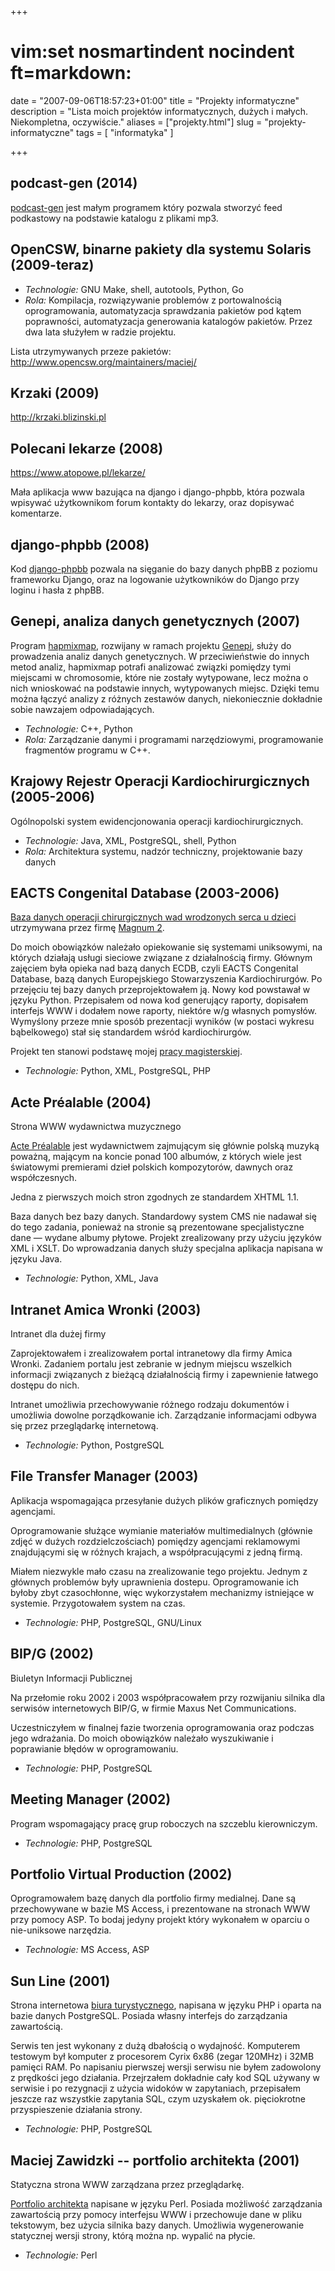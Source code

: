 +++
# vim:set nosmartindent nocindent ft=markdown:
date = "2007-09-06T18:57:23+01:00"
title = "Projekty informatyczne"
description = "Lista moich projektów informatycznych, dużych i małych.  Niekompletna, oczywiście."
aliases = ["projekty.html"]
slug = "projekty-informatyczne"
tags = [ "informatyka" ]

+++

podcast-gen (2014)
------------------
[podcast-gen](https://github.com/automatthias/podcast-gen) jest małym programem
który pozwala stworzyć feed podkastowy na podstawie katalogu z plikami mp3.

OpenCSW, binarne pakiety dla systemu Solaris (2009-teraz)
---------------------------------------------------------

- _Technologie:_ GNU Make, shell, autotools, Python, Go
- _Rola:_ Kompilacja, rozwiązywanie problemów z portowalnością oprogramowania,
  automatyzacja sprawdzania pakietów pod kątem poprawności, automatyzacja
  generowania katalogów pakietów. Przez dwa lata służyłem w radzie projektu.

Lista utrzymywanych przeze pakietów:
http://www.opencsw.org/maintainers/maciej/

Krzaki (2009)
-------------

http://krzaki.blizinski.pl


Polecani lekarze (2008)
-----------------------
https://www.atopowe.pl/lekarze/

Mała aplikacja www bazująca na django i django-phpbb, która pozwala wpisywać
użytkownikom forum kontakty do lekarzy, oraz dopisywać komentarze.


django-phpbb (2008)
-------------------

Kod [django-phpbb](https://github.com/automatthias/django-phpbb) pozwala na
sięganie do bazy danych phpBB z poziomu frameworku Django, oraz na logowanie
użytkowników do Django przy loginu i hasła z phpBB.

Genepi, analiza danych genetycznych (2007)
------------------------------------------

Program [hapmixmap](http://hapmixmap.sourceforge.net/), rozwijany w ramach
projektu [Genepi](http://www.ucd.ie/genepi/), służy do prowadzenia analiz danych
genetycznych. W przeciwieństwie do innych metod analiz, hapmixmap potrafi
analizować związki pomiędzy tymi miejscami w chromosomie, które nie zostały
wytypowane, lecz można o nich wnioskować na podstawie innych, wytypowanych
miejsc. Dzięki temu można łączyć analizy z różnych zestawów danych,
niekoniecznie dokładnie sobie nawzajem odpowiadających.

- _Technologie:_ C++, Python
- _Rola:_ Zarządzanie danymi i programami narzędziowymi, programowanie
  fragmentów programu w C++.

Krajowy Rejestr Operacji Kardiochirurgicznych (2005-2006)
---------------------------------------------------------

Ogólnopolski system ewidencjonowania operacji kardiochirurgicznych.

- _Technologie:_ Java, XML, PostgreSQL, shell, Python
- _Rola:_ Architektura systemu, nadzór techniczny, projektowanie bazy danych

EACTS Congenital Database (2003-2006)
-------------------------------------

[Baza danych operacji chirurgicznych wad wrodzonych serca
u dzieci](http://www.eactscongenitaldb.org/) utrzymywana przez firmę [Magnum
2](http://www.magnum2.pl/).

Do moich obowiązków należało opiekowanie się systemami uniksowymi, na których
działają usługi sieciowe związane z działalnością firmy. Głównym zajęciem była
opieka nad bazą danych ECDB, czyli EACTS Congenital Database, bazą danych
Europejskiego Stowarzyszenia Kardiochirurgów. Po przejęciu tej bazy danych
przeprojektowałem ją. Nowy kod powstawał w języku Python. Przepisałem od nowa
kod generujący raporty, dopisałem interfejs WWW i dodałem nowe raporty, niektóre
w/g własnych pomysłów. Wymyślony przeze mnie sposób prezentacji wyników (w
postaci wykresu bąbelkowego) stał się standardem wśród kardiochirurgów.

Projekt ten stanowi podstawę mojej [pracy
magisterskiej](http://automatthias.wordpress.com/eacts-congenital-database/).

* _Technologie:_ Python, XML, PostgreSQL, PHP

Acte Préalable (2004)
---------------------

Strona WWW wydawnictwa muzycznego

[Acte Préalable](http://www.acteprealable.com/) jest wydawnictwem zajmującym się
głównie polską muzyką poważną, mającym na koncie ponad 100 albumów, z których
wiele jest światowymi premierami dzieł polskich kompozytorów, dawnych oraz
współczesnych.

Jedna z pierwszych moich stron zgodnych ze standardem XHTML 1.1.

Baza danych bez bazy danych. Standardowy system CMS nie nadawał się do tego
zadania, ponieważ na stronie są prezentowane specjalistyczne dane — wydane
albumy płytowe. Projekt zrealizowany przy użyciu języków XML i XSLT. Do
wprowadzania danych służy specjalna aplikacja napisana w języku Java.

* _Technologie:_ Python, XML, Java

Intranet Amica Wronki (2003)
----------------------------

Intranet dla dużej firmy

Zaprojektowałem i zrealizowałem portal intranetowy dla firmy Amica Wronki.
Zadaniem portalu jest zebranie w jednym miejscu wszelkich informacji związanych
z bieżącą działalnością firmy i zapewnienie łatwego dostępu do nich.

Intranet umożliwia przechowywanie różnego rodzaju dokumentów i umożliwia dowolne
porządkowanie ich. Zarządzanie informacjami odbywa się przez przeglądarkę
internetową.

* _Technologie:_ Python, PostgreSQL

File Transfer Manager (2003)
----------------------------

Aplikacja wspomagająca przesyłanie dużych plików graficznych pomiędzy agencjami.

Oprogramowanie służące wymianie materiałów multimedialnych (głównie zdjęć
w dużych rozdzielczościach) pomiędzy agencjami reklamowymi znajdującymi się
w różnych krajach, a współpracującymi z jedną firmą.

Miałem niezwykle mało czasu na zrealizowanie tego projektu. Jednym z głównych
problemów były uprawnienia dostepu. Oprogramowanie ich byłoby zbyt czasochłonne,
więc wykorzystałem mechanizmy istniejące w systemie. Przygotowałem system na
czas.

* _Technologie:_ PHP, PostgreSQL, GNU/Linux

BIP/G (2002)
------------

Biuletyn Informacji Publicznej

Na przełomie roku 2002 i 2003 współpracowałem przy rozwijaniu silnika dla
serwisów internetowych BIP/G, w firmie Maxus Net Communications.

Uczestniczyłem w finalnej fazie tworzenia oprogramowania oraz podczas jego
wdrażania. Do moich obowiązków należało wyszukiwanie i poprawianie błędów
w oprogramowaniu.

* _Technologie:_ PHP, PostgreSQL

Meeting Manager (2002)
----------------------

Program wspomagający pracę grup roboczych na szczeblu kierowniczym.

* _Technologie:_ PHP, PostgreSQL

Portfolio Virtual Production (2002)
-----------------------------------

Oprogramowałem bazę danych dla portfolio firmy medialnej. Dane są przechowywane
w bazie MS Access, i prezentowane na stronach WWW przy pomocy ASP. To bodaj
jedyny projekt który wykonałem w oparciu o nie-uniksowe narzędzia.

* _Technologie:_ MS Access, ASP

Sun Line (2001)
---------------

Strona internetowa [biura turystycznego](http://www.sun-line.pl/), napisana
w języku PHP i oparta na bazie danych PostgreSQL. Posiada własny interfejs do
zarządzania zawartością.

Serwis ten jest wykonany z dużą dbałością o wydajność. Komputerem testowym był
komputer z procesorem Cyrix 6x86 (zegar 120MHz) i 32MB pamięci RAM. Po napisaniu
pierwszej wersji serwisu nie byłem zadowolony z prędkości jego działania.
Przejrzałem dokładnie cały kod SQL używany w serwisie i po rezygnacji z użycia
widoków w zapytaniach, przepisałem jeszcze raz wszystkie zapytania SQL, czym
uzyskałem ok. pięciokrotne przyspieszenie działania strony.

* _Technologie:_ PHP, PostgreSQL

Maciej Zawidzki -- portfolio architekta (2001)
----------------------------------------------

Statyczna strona WWW zarządzana przez przeglądarkę.

[Portfolio architekta](http://www.zawidzki.com/) napisane w języku Perl. Posiada
możliwość zarządzania zawartością przy pomocy interfejsu WWW i przechowuje dane
w pliku tekstowym, bez użycia silnika bazy danych. Umożliwia wygenerowanie
statycznej wersji strony, którą można np. wypalić na płycie. 

* _Technologie:_ Perl
